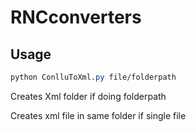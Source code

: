 # RNCconverters
## Usage
```css
python ConlluToXml.py file/folderpath
```
Creates Xml folder if doing folderpath

Creates xml file in same folder if single file

